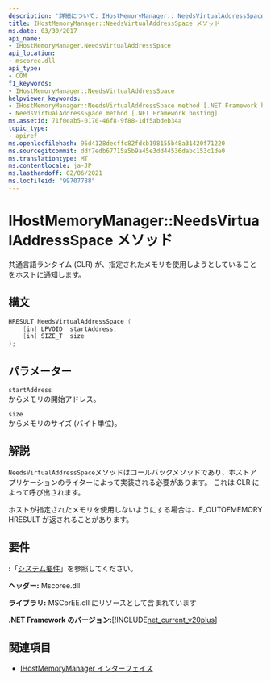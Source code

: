 ```yaml
---
description: '詳細について: IHostMemoryManager:: NeedsVirtualAddressSpace メソッド'
title: IHostMemoryManager::NeedsVirtualAddressSpace メソッド
ms.date: 03/30/2017
api_name:
- IHostMemoryManager.NeedsVirtualAddressSpace
api_location:
- mscoree.dll
api_type:
- COM
f1_keywords:
- IHostMemoryManager::NeedsVirtualAddressSpace
helpviewer_keywords:
- IHostMemoryManager::NeedsVirtualAddressSpace method [.NET Framework hosting]
- NeedsVirtualAddressSpace method [.NET Framework hosting]
ms.assetid: 71f0eab5-0170-46f8-9f88-1df5abdeb34a
topic_type:
- apiref
ms.openlocfilehash: 95d4128decffc82fdcb198155b48a31420f71220
ms.sourcegitcommit: ddf7edb67715a5b9a45e3dd44536dabc153c1de0
ms.translationtype: MT
ms.contentlocale: ja-JP
ms.lasthandoff: 02/06/2021
ms.locfileid: "99707788"
---
```

# <a name="ihostmemorymanagerneedsvirtualaddressspace-method"></a>IHostMemoryManager::NeedsVirtualAddressSpace メソッド

共通言語ランタイム (CLR) が、指定されたメモリを使用しようとしていることをホストに通知します。  
  
## <a name="syntax"></a>構文  
  
```cpp  
HRESULT NeedsVirtualAddressSpace (  
    [in] LPVOID  startAddress,  
    [in] SIZE_T  size  
);  
```  
  
## <a name="parameters"></a>パラメーター  

 `startAddress`  
 からメモリの開始アドレス。  
  
 `size`  
 からメモリのサイズ (バイト単位)。  
  
## <a name="remarks"></a>解説  

 `NeedsVirtualAddressSpace`メソッドはコールバックメソッドであり、ホストアプリケーションのライターによって実装される必要があります。 これは CLR によって呼び出されます。  
  
 ホストが指定されたメモリを使用しないようにする場合は、E_OUTOFMEMORY HRESULT が返されることがあります。  
  
## <a name="requirements"></a>要件  

 **:**「[システム要件](../../get-started/system-requirements.md)」を参照してください。  
  
 **ヘッダー:** Mscoree.dll  
  
 **ライブラリ:** MSCorEE.dll にリソースとして含まれています  
  
 **.NET Framework のバージョン:**[!INCLUDE[net_current_v20plus](../../../../includes/net-current-v20plus-md.md)]  
  
## <a name="see-also"></a>関連項目

- [IHostMemoryManager インターフェイス](ihostmemorymanager-interface.md)
